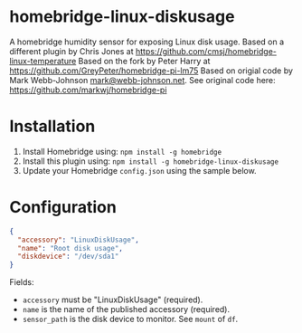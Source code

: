 # homebridge-linux-diskusage

A homebridge humidity sensor for exposing Linux disk usage.
Based on a different plugin by Chris Jones at https://github.com/cmsj/homebridge-linux-temperature
Based on the fork by Peter Harry at https://github.com/GreyPeter/homebridge-pi-lm75
Based on origial code by Mark Webb-Johnson <mark@webb-johnson.net>.
See original code here: https://github.com/markwj/homebridge-pi


# Installation

1. Install Homebridge using: `npm install -g homebridge`
2. Install this plugin using: `npm install -g homebridge-linux-diskusage`
3. Update your Homebridge `config.json` using the sample below.

# Configuration

```json
{
  "accessory": "LinuxDiskUsage",
  "name": "Root disk usage",
  "diskdevice": "/dev/sda1"
}
```

Fields:

* `accessory` must be "LinuxDiskUsage" (required).
* `name` is the name of the published accessory (required).
* `sensor_path` is the disk device to monitor. See `mount` of `df`.

